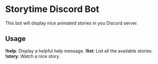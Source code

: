 # Storytime Discord Bot

This bot will display nice animated stories in you Discord server.

## Usage

**!help**: Display a helpful help message.
**!list**: List all the available stories.
**!story**: Watch a nice story.